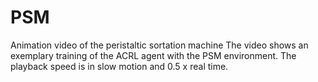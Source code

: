 # PSM
Animation video of the peristaltic sortation machine
The video shows an exemplary training of the ACRL agent with the PSM environment.
The playback speed is in slow motion and 0.5 x real time. 

